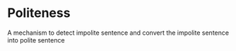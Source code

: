 # Politeness
A mechanism to detect impolite sentence and convert the impolite sentence into polite sentence
